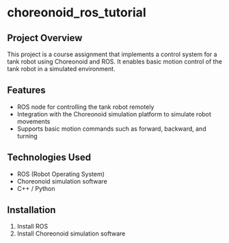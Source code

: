 # choreonoid_ros_tutorial

## Project Overview
This project is a course assignment that implements a control system for a tank robot using Choreonoid and ROS. It enables basic motion control of the tank robot in a simulated environment.

## Features
- ROS node for controlling the tank robot remotely
- Integration with the Choreonoid simulation platform to simulate robot movements
- Supports basic motion commands such as forward, backward, and turning

## Technologies Used
- ROS (Robot Operating System)
- Choreonoid simulation software
- C++ / Python 

## Installation
1. Install ROS
2. Install Choreonoid simulation software

